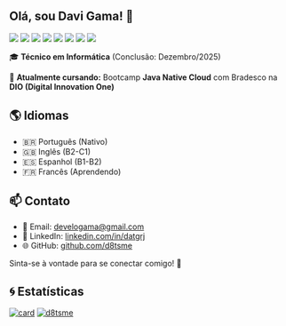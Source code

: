 ## Olá, sou Davi Gama! 👋

<img src="https://img.shields.io/badge/MySQL-00000F?style=for-the-badge&logo=mysql&logoColor=white" /> <img src=" https://img.shields.io/badge/HTML5-E34F26?style=for-the-badge&logo=html5&logoColor=white" />
<img src="https://img.shields.io/badge/CSS-239120?&style=for-the-badge&logo=css3&logoColor=white" />
<img src="https://img.shields.io/badge/Python-14354C?style=for-the-badge&logo=python&logoColor=white" />
<img src="  https://img.shields.io/badge/JavaScript-F7DF1E?style=for-the-badge&logo=javascript&logoColor=black" />
<img src="https://img.shields.io/badge/C%2B%2B-00599C?style=for-the-badge&logo=c%2B%2B&logoColor=white" />
<img src="  https://img.shields.io/badge/Bootstrap-563D7C?style=for-the-badge&logo=bootstrap&logoColor=white" />
<img src="https://img.shields.io/badge/Java-ED8B00?style=for-the-badge&logo=java&logoColor=white" />

🎓 **Técnico em Informática** (Conclusão: Dezembro/2025)

🚀 **Atualmente cursando:**
Bootcamp **Java Native Cloud** com Bradesco na **DIO (Digital Innovation One)**

## 🌎 Idiomas
- 🇧🇷 Português (Nativo)
- 🇬🇧 Inglês (B2-C1)
- 🇪🇸 Espanhol (B1-B2)
- 🇫🇷 Francês (Aprendendo)

## 📫 Contato
- 📧 Email: [develogama@gmail.com](mailto:develogama@gmail.com)
- 💼 LinkedIn: [linkedin.com/in/datgrj](https://www.linkedin.com/in/datgrj/)
- 🌐 GitHub: [github.com/d8tsme](https://github.com/d8tsme)

Sinta-se à vontade para se conectar comigo! 🚀

## 🌀 Estatísticas
[![card](https://github-readme-stats.vercel.app/api?username=d8tsme&theme=default&show_icons=true)](https://github.com/anuraghazra/github-readme-stats)
[![d8tsme](https://github-readme-stats.vercel.app/api/top-langs/?username=d8tsme&hide=html&layout=compact&theme=default)](https://github.com/anuraghazra/github-readme-stats)
